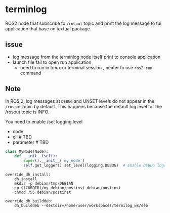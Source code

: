 # terminlog

ROS2 node that subscribe to `/rosout` topic and print the log message to tui application that base on textual package

## issue
- log message from the terminlog node itself print to console application
- launch file fail to open run application 
  - need to run in tmux or terminal session , beater to use `ros2 run` command


## Note

In ROS 2, log messages at `DEBUG` and UNSET levels do not appear in the `/rosout` topic by default.
This happens because the default log level for the /rosout topic is INFO.

You need to enable /set logging level

- code
- cli           # TBD
- parameter     # TBD

```python
class MyNode(Node):
    def __init__(self):
        super().__init__('my_node')
        self.get_logger().set_level(logging.DEBUG)  # Enable DEBUG logs
```



```
override_dh_install:
	dh_install
	mkdir -p debian/tmp/DEBIAN
	cp $(CURDIR)/my_debian/postinst debian/postinst
	chmod 755 debian/postinst

override_dh_builddeb:
	dh_builddeb --destdir=/home/user/workspaces/termilog_ws/deb
```